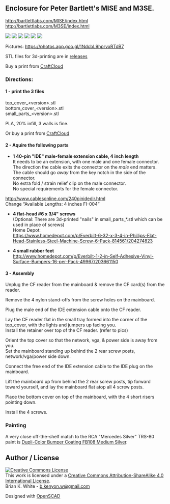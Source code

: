 ## Enclosure for Peter Bartlett's MISE and M3SE.
http://bartlettlabs.com/MISE/index.html  
http://bartlettlabs.com/M3SE/index.html

![](display_1.png)
![](display_2.png)
![](display_3.png)
![](top_cover.png)
![](bottom_cover.png)
![](small_parts.png)


Pictures: https://photos.app.goo.gl/1NdcbL9hprvxRTdB7

STL files for 3d-printing are in [releases](../../releases/latest)

Buy a print from [CraftCloud](https://craftcloud3d.com/offer/89f95bc3-b7b2-4779-af22-bbe57bcafa7d)

### Directions:

#### 1 - print the 3 files
 top_cover_\<version\>.stl  
 bottom_cover_\<version\>.stl  
 small_parts_\<version\>.stl
 
 PLA, 20% infill, 3 walls is fine.

 Or buy a print from [CraftCloud](https://craftcloud3d.com/offer/f326aa39-0bd5-4f7d-a8ab-a3166577bb0f)

#### 2 - Aquire the following parts

* **1 40-pin "IDE" male-female extension cable, 4 inch length**  
 It needs to be an extension, with one male and one female connector.  
 The direction the cable exits the connector on the *male* end matters. The cable should go *away* from the key notch in the side of the connector.  
 No extra fold / strain relief clip on the male connector.  
 No special requirements for the female connector.  
 
 http://www.cablesonline.com/240pinidedir.html  
 Change “Available Lengths: 4 inches FI-004”

* **4 flat-head #6 x 3/4" screws**  
 (Optional: There are 3d-printed "nails" in small_parts_\*.stl which can be used in place of screws)  
 Home Depot:  
 https://www.homedepot.com/p/Everbilt-6-32-x-3-4-in-Phillips-Flat-Head-Stainless-Steel-Machine-Screw-6-Pack-814561/204274823

* **4 small rubber feet**  
 http://www.homedepot.com/p/Everbilt-1-2-in-Self-Adhesive-Vinyl-Surface-Bumpers-16-per-Pack-49967/203661150

#### 3 - Assembly
Unplug the CF reader from the mainboard & remove the CF card(s) from the reader.

Remove the 4 nylon stand-offs from the screw holes on the mainboard.

Plug the male end of the IDE extension cable onto the CF reader.

Lay the CF reader flat in the small tray formed into the corner of the top_cover, with the lights and jumpers up facing you.  
Install the retainer over top of the CF reader. (refer to pics)

Orient the top cover so that the network, vga, & power side is away from you.  
Set the mainboard standing up behind the 2 rear screw posts, network/vga/power side down.  

Connect the free end of the IDE extension cable to the IDE plug on the mainboard.

Lift the mainboard up from behind the 2 rear screw posts, tip forward toward yourself, and lay the mainboard flat atop all 4 screw posts.

Place the bottom cover on top of the mainboard, with the 4 short risers pointing down.

Install the 4 screws.

### Painting
A very close off-the-shelf match to the RCA "Mercedes Silver" TRS-80 paint is
[Dupli-Color Bumper Coating FB108 Medium Silver](http://www.amazon.com/Dupli-Color-FB108-Medium-Flexible-Coating/dp/B00296DXN4).

## Author / License

<a rel="license" href="http://creativecommons.org/licenses/by-sa/4.0/"><img alt="Creative Commons License" style="border-width:0" src="https://i.creativecommons.org/l/by-sa/4.0/88x31.png" /></a><br />This work is licensed under a <a rel="license" href="http://creativecommons.org/licenses/by-sa/4.0/">Creative Commons Attribution-ShareAlike 4.0 International License</a>.  
Brian K. White - b.kenyon.w@gmail.com

Designed with [OpenSCAD](https://www.openscad.org/)
